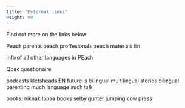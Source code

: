 ```yaml
---
title: "External links"
weight: 90
---
```

Find out more on the links below

Peach parents
peach proffesionals
peach materials En

info of all other languages in PEach

Qbex questionaire

podcasts
kletsheads EN
future is bilingual
multilingual stories
bilingual parenting
much language such talk

books: 
niknak
lappa books
selby gunter
jumping cow press
